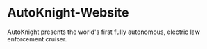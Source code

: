# AutoKnight-Website
AutoKnight presents the world's first fully autonomous, electric law enforcement cruiser.
